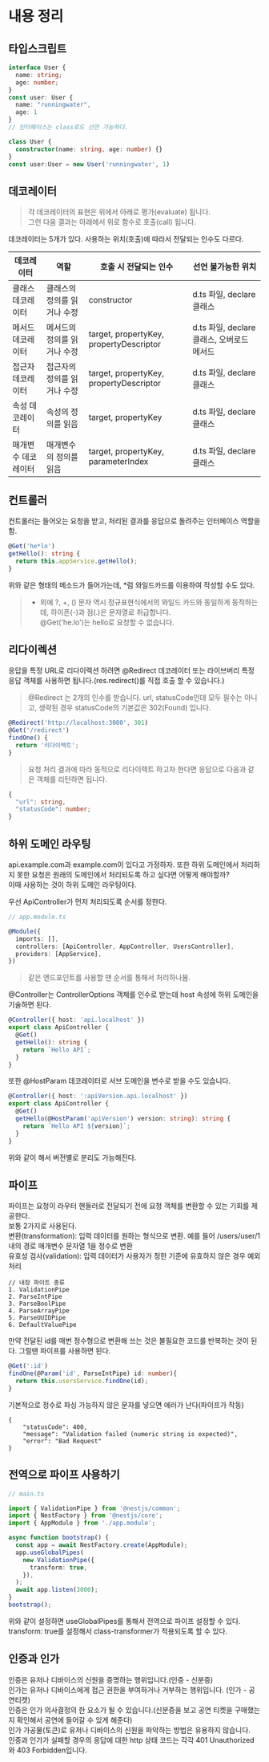 # 내용 정리

## 타입스크립트

```typescript
interface User {
  name: string;
  age: number;
}
const user: User {
  name: "runningwater",
  age: 1
}
// 인터페이스는 class로도 선언 가능하다.

class User {
  constructor(name: string, age: number) {}
}
const user:User = new User('runningwater', 1)
```

## 데코레이터

> 각 데코레이터의 표현은 위에서 아래로 평가(evaluate) 됩니다.  
> 그런 다음 결과는 아래에서 위로 함수로 호출(call) 됩니다.

데코레이터는 5개가 있다. 사용하는 위치(호출)에 따라서 전달되는 인수도 다르다.

| 데코레이터          | 역할                        | 호출 시 전달되는 인수                   | 선언 불가능한 위치                         |
| ------------------- | --------------------------- | --------------------------------------- | ------------------------------------------ |
| 클래스 데코레이터   | 클래스의 정의를 읽거나 수정 | constructor                             | d.ts 파일, declare 클래스                  |
| 메서드 데코레이터   | 메서드의 정의를 읽거나 수정 | target, propertyKey, propertyDescriptor | d.ts 파일, declare 클래스, 오버로드 메서드 |
| 접근자 데코레이터   | 접근자의 정의를 읽거나 수정 | target, propertyKey, propertyDescriptor | d.ts 파일, declare 클래스                  |
| 속성 데코레이터     | 속성의 정의를 읽음          | target, propertyKey                     | d.ts 파일, declare 클래스                  |
| 매개변수 데코레이터 | 매개변수의 정의를 읽음      | target, propertyKey, parameterIndex     | d.ts 파일, declare 클래스                  |

## 컨트롤러

컨트롤러는 들어오는 요청을 받고, 처리된 결과를 응답으로 돌려주는 인터페이스 역할을 함.

```ts
@Get('he*lo')
getHello(): string {
  return this.appService.getHello();
}
```

위와 같은 형태의 메소드가 들어가는데, \*럼 와일드카드를 이용하여 작성할 수도 있다.

> - 외에 ?, +, () 문자 역시 정규표현식에서의 와일드 카드와 동일하게 동작하는데, 하이픈(-)과 점(.)은 문자열로 취급합니다.  
>   @Get('he.lo')는 hello로 요청할 수 없습니다.

## 리다이렉션

응답을 특정 URL로 리다이렉션 하려면 @Redirect 데코레이터 또는 라이브버리 특정 응답 객체를 사용하면 됩니다.(res.redirect()를 직접 호출 할 수 있습니다.)

> @Redirect 는 2개의 인수를 받습니다. url, statusCode인데 모두 필수는 아니고, 생략된 경우 statusCode의 기본값은 302(Found) 입니다.

```ts
@Redirect('http://localhost:3000', 301)
@Get('/redirect')
findOne() {
  return '리다이렉트';
}
```

> 요청 처리 결과에 따라 동적으로 리다이렉트 하고자 한다면 응답으로 다음과 같은 객체를 리턴하면 됩니다.

```ts
{
  "url": string,
  "statusCode": number;
}
```

## 하위 도메인 라우팅

api.example.com과 example.com이 있다고 가정하자. 또한 하위 도메인에서 처리하지 못한 요청은 원래의 도메인에서 처리되도록 하고 싶다면 어떻게 해야할까?  
이때 사용하는 것이 하위 도메인 라우팅이다.

우선 ApiController가 먼저 처리되도록 순서를 정한다.

```ts
// app.module.ts

@Module({
  imports: [],
  controllers: [ApiController, AppController, UsersController],
  providers: [AppService],
})
```

> 같은 엔드포인트를 사용할 땐 순서를 통해서 처리하나봄.

@Controller는 ControllerOptions 객체를 인수로 받는데 host 속성에 하위 도메인을 기술하면 된다.

```ts
@Controller({ host: 'api.localhost' })
export class ApiController {
  @Get()
  getHello(): string {
    return `Hello API`;
  }
}
```

또한 @HostParam 데코레이터로 서브 도메인을 변수로 받을 수도 있습니다.

```ts
@Controller({ host: ':apiVersion.api.localhost' })
export class ApiController {
  @Get()
  getHello(@HostParam('apiVersion') version: string): string {
    return `Hello API ${version}`;
  }
}
```

위와 같이 해서 버전별로 분리도 가능해진다.

## 파이프

파이프는 요청이 라우터 핸들러로 전달되기 전에 요청 객체를 변환할 수 있는 기회를 제공한다.  
보통 2가지로 사용된다.  
변환(transformation): 입력 데이터를 원하는 형식으로 변환. 예를 들어 /users/user/1 내의 경로 매개변수 문자열 1을 정수로 변환  
유효성 검사(validation): 입력 데이터가 사용자가 정한 기준에 유효하지 않은 경우 예외 처리

```
// 내장 파이트 종류
1. ValidationPipe
2. ParseIntPipe
3. ParseBoolPipe
4. ParseArrayPipe
5. ParseUUIDPipe
6. DefaultValuePipe
```

만약 전달된 id를 매번 정수형으로 변환해 쓰는 것은 불필요한 코드를 반복하는 것이 된다. 그럴땐 파이프를 사용하면 된다.

```ts
@Get(':id')
findOne(@Param('id', ParseIntPipe) id: number){
  return this.usersService.findOne(id);
}
```

기본적으로 정수로 파싱 가능하지 않은 문자를 넣으면 에러가 난다(파이프가 작동)

```
{
	"statusCode": 400,
	"message": "Validation failed (numeric string is expected)",
	"error": "Bad Request"
}
```

## 전역으로 파이프 사용하기

```ts
// main.ts

import { ValidationPipe } from '@nestjs/common';
import { NestFactory } from '@nestjs/core';
import { AppModule } from './app.module';

async function bootstrap() {
  const app = await NestFactory.create(AppModule);
  app.useGlobalPipes(
    new ValidationPipe({
      transform: true,
    }),
  );
  await app.listen(3000);
}
bootstrap();
```

위와 같이 설정하면 useGlobalPipes를 통해서 전역으로 파이프 설정할 수 있다.  
transform: true를 설정해서 class-transformer가 적용되도록 할 수 있다.

## 인증과 인가

인증은 유저나 디바이스의 신원을 증명하는 행위입니다.(인증 - 신분증)  
인가는 유저나 디바이스에게 접근 권한을 부여하거나 거부하는 행위입니다. (인가 - 공연티켓)  
인증은 인가 의사결정의 한 요소가 될 수 있습니다.(신분증을 보고 공연 티켓을 구매했는지 확인해서 공연에 들어갈 수 있게 해준다)  
인가 가공물(토큰)로 유저나 디바이스의 신원을 파악하는 방법은 유용하지 않습니다.  
인증과 인가가 실패할 경우의 응답에 대한 http 상태 코드는 각각 401 Unauthorized와 403 Forbidden입니다.
